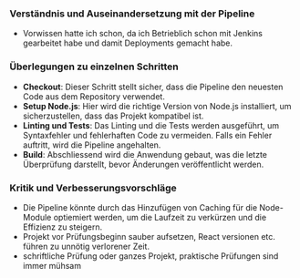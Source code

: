 ### Verständnis und Auseinandersetzung mit der Pipeline
- Vorwissen hatte ich schon, da ich Betrieblich schon mit Jenkins gearbeitet habe und damit Deployments gemacht habe. 
### Überlegungen zu einzelnen Schritten
- **Checkout**: Dieser Schritt stellt sicher, dass die Pipeline den neuesten Code aus dem Repository verwendet.
- **Setup Node.js**: Hier wird die richtige Version von Node.js installiert, um sicherzustellen, dass das Projekt kompatibel ist.
- **Linting und Tests**: Das Linting und die Tests werden ausgeführt, um Syntaxfehler und fehlerhaften Code zu vermeiden. Falls ein Fehler auftritt, wird die Pipeline angehalten.
- **Build**: Abschliessend wird die Anwendung gebaut, was die letzte Überprüfung darstellt, bevor Änderungen veröffentlicht werden.
### Kritik und Verbesserungsvorschläge
- Die Pipeline könnte durch das Hinzufügen von Caching für die Node-Module optiemiert werden, um die Laufzeit zu verkürzen und die Effizienz zu steigern.
- Projekt vor Prüfungsbeginn sauber aufsetzen, React versionen etc. führen zu unnötig verlorener Zeit.
- schriftliche Prüfung oder ganzes Projekt, praktische Prüfungen sind immer mühsam
